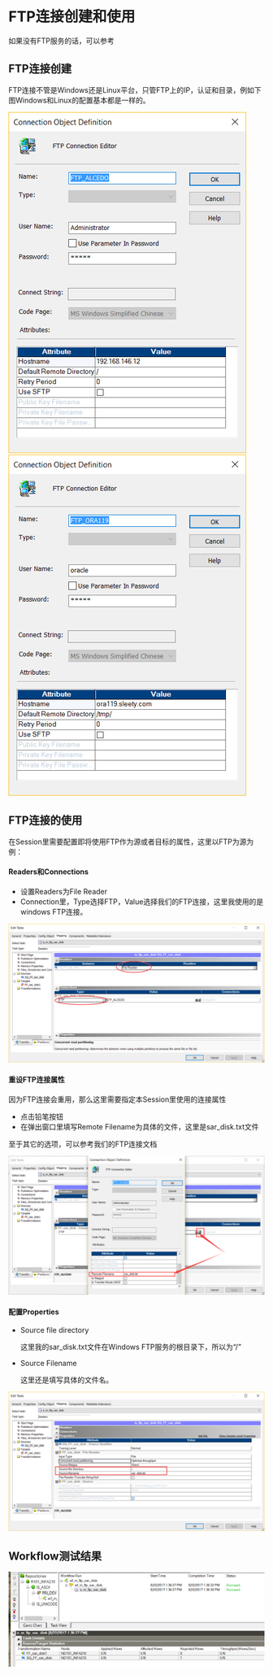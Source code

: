 # FTP连接创建和使用
如果没有FTP服务的话，可以参考

## FTP连接创建
FTP连接不管是Windows还是Linux平台，只管FTP上的IP，认证和目录，例如下图Windows和Linux的配置基本都是一样的。

![Windows](FTPConnection_Windows.png) ![Linux](FTPConnection_Linux.png)


## FTP连接的使用
在Session里需要配置即将使用FTP作为源或者目标的属性，这里以FTP为源为例：

#### Readers和Connections
- 设置Readers为File Reader
- Connection里，Type选择FTP，Value选择我们的FTP连接，这里我使用的是windows FTP连接。

![](FTPConnection_Session01.png)

#### 重设FTP连接属性
因为FTP连接会重用，那么这里需要指定本Session里使用的连接属性
- 点击铅笔按钮
- 在弹出窗口里填写Remote Filename为具体的文件，这里是sar_disk.txt文件

至于其它的选项，可以参考我们的FTP连接文档

![](FTPConnection_Session02.png)

#### 配置Properties
- Source file directory 

    这里我的sar_disk.txt文件在Windows FTP服务的根目录下，所以为“/”

- Source Filename
    
    这里还是填写具体的文件名。

![](FTPConnection_Session03.png)


## Workflow测试结果
![](FTPCONNECTION_Workflowoutput.png)